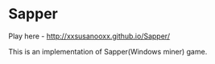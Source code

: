 # Sapper

Play here -  http://xxsusanooxx.github.io/Sapper/

This is an implementation of Sapper(Windows miner) game.
